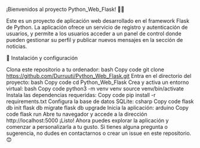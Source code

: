 ¡Bienvenidos al proyecto Python_Web_Flask! 🐍🌐

Este es un proyecto de aplicación web desarrollado en el framework Flask de Python. La aplicación ofrece un servicio de registro y autenticación de usuarios, y permite a los usuarios acceder a un panel de control donde pueden gestionar su perfil y publicar nuevos mensajes en la sección de noticias.

🚀 Instalación y configuración

Clona este repositorio a tu ordenador:
bash
Copy code
git clone https://github.com/Durruuti/Python_Web_Flask.git
Entra en el directorio del proyecto:
bash
Copy code
cd Python_Web_Flask
Crea y activa un entorno virtual:
bash
Copy code
python3 -m venv venv
source venv/bin/activate
Instala las dependencias requeridas:
Copy code
pip install -r requirements.txt
Configura la base de datos SQLite:
csharp
Copy code
flask db init
flask db migrate
flask db upgrade
Inicia la aplicación:
arduino
Copy code
flask run
Abre tu navegador y accede a la dirección http://localhost:5000
¡Listo! Ahora puedes explorar la aplicación y comenzar a personalizarla a tu gusto. Si tienes alguna pregunta o sugerencia, no dudes en contactarnos o crear un issue en este repositorio. 😊
